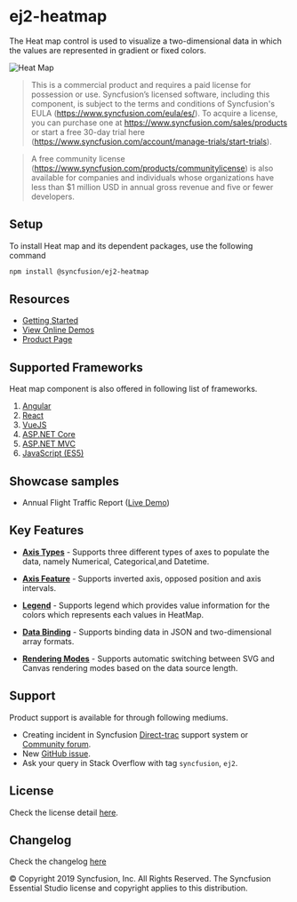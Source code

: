 # ej2-heatmap

The Heat map control is used to visualize a two-dimensional data in which the values are represented in gradient or fixed colors.

![Heat Map](https://ej2.syncfusion.com/products/images/heatmap/readme.gif)

> This is a commercial product and requires a paid license for possession or use. Syncfusion’s licensed software, including this component, is subject to the terms and conditions of Syncfusion's EULA (https://www.syncfusion.com/eula/es/). To acquire a license, you can purchase one at https://www.syncfusion.com/sales/products or start a free 30-day trial here (https://www.syncfusion.com/account/manage-trials/start-trials).

> A free community license (https://www.syncfusion.com/products/communitylicense) is also available for companies and individuals whose organizations have less than $1 million USD in annual gross revenue and five or fewer developers.

## Setup

To install Heat map and its dependent packages, use the following command

```sh
npm install @syncfusion/ej2-heatmap
```

## Resources

* [Getting Started](https://ej2.syncfusion.com/documentation/heatmap/getting-started.html?lang=typescript&utm_source=npm&utm_campaign=heatmap)
* [View Online Demos](https://ej2.syncfusion.com/demos/?utm_source=npm&utm_campaign=heatmap#/material/heatmap/default.html)
* [Product Page](https://www.syncfusion.com/products/javascript/heatmap)

## Supported Frameworks

Heat map component is also offered in following list of frameworks.

1. [Angular](https://github.com/syncfusion/ej2-angular-ui-components/tree/master/components/heatmap?utm_source=npm&utm_campaign=heatmap)
2. [React](https://github.com/syncfusion/ej2-react-ui-components/tree/master/components/heatmap?utm_source=npm&utm_campaign=heatmap)
3. [VueJS](https://github.com/syncfusion/ej2-vue-ui-components/tree/master/components/heatmap?utm_source=npm&utm_campaign=heatmap)
4. [ASP.NET Core](https://www.syncfusion.com/products/aspnetcore/heatmap)
5. [ASP.NET MVC](https://www.syncfusion.com/products/aspnetmvc/heatmap)
6. [JavaScript (ES5)](https://www.syncfusion.com/products/javascript/heatmap)


## Showcase samples

* Annual Flight Traffic Report ([Live Demo](https://ej2.syncfusion.com/demos/?utm_source=npm&utm_campaign=heatmap#/material/heatmap/large-data.html))

## Key Features

* [**Axis Types**](https://ej2.syncfusion.com/demos/?utm_source=npm&utm_campaign=heatmap#/material/heatmap/array-row.html)  - Supports three different types of axes to populate the data, namely Numerical, Categorical,and Datetime.

* [**Axis Feature**](https://ej2.syncfusion.com/demos/?utm_source=npm&utm_campaign=heatmap#/material/heatmap/opposed.html)  - Supports inverted axis, opposed position and axis intervals.

* [**Legend**](https://ej2.syncfusion.com/demos/?utm_source=npm&utm_campaign=heatmap#/material/heatmap/legend.html) - Supports legend which provides value information for the colors which represents each values in HeatMap.

* [**Data Binding**](https://ej2.syncfusion.com/demos/?utm_source=npm&utm_campaign=heatmap#/material/heatmap/cell-json.html) - Supports binding data in JSON and two-dimensional array formats.

* [**Rendering Modes**](https://ej2.syncfusion.com/demos/?utm_source=npm&utm_campaign=heatmap#/material/heatmap/render-mode.html) - Supports automatic switching between SVG and Canvas rendering modes based on the data source length.

## Support

Product support is available for through following mediums.

* Creating incident in Syncfusion [Direct-trac](https://www.syncfusion.com/support/directtrac/incidents?utm_source=npm&utm_campaign=heatmap) support system or [Community forum](https://www.syncfusion.com/forums/essential-js2?utm_source=npm&utm_campaign=heatmap).
* New [GitHub issue](https://github.com/syncfusion/ej2-javascript-ui-controls/issues/new).
* Ask your query in Stack Overflow with tag `syncfusion`, `ej2`.

## License

Check the license detail [here](https://github.com/syncfusion/ej2/blob/master/license?utm_source=npm&utm_campaign=heatmap).

## Changelog

Check the changelog [here](https://github.com/syncfusion/ej2-javascript-ui-controls/blob/master/controls/heatmap/CHANGELOG.md)

© Copyright 2019 Syncfusion, Inc. All Rights Reserved. The Syncfusion Essential Studio license and copyright applies to this distribution.